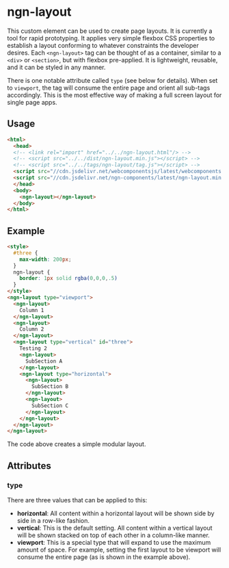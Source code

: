 # ngn-layout

This custom element can be used to create page layouts. It is currently a tool
for rapid prototyping. It applies very simple flexbox CSS properties to establish
a layout conforming to whatever constraints the developer desires. Each
`<ngn-layout>` tag can be thought of as a container, similar to a `<div>` or
`<section>`, but with flexbox pre-applied. It is lightweight, reusable, and
it can be styled in any manner.

There is one notable attribute called `type` (see below for details). When set
to `viewport`, the tag will consume the entire page and orient all sub-tags
accordingly. This is the most effective way of making a full screen layout
for single page apps.

## Usage

```html
<html>
  <head>
  <!-- <link rel="import" href="../../ngn-layout.html"/> -->
  <!-- <script src="../../dist/ngn-layout.min.js"></script> -->
  <!-- <script src="../../tags/ngn-layout/tag.js"></script> -->
  <script src="//cdn.jsdelivr.net/webcomponentsjs/latest/webcomponents.min.js"></script>
  <script src="//cdn.jsdelivr.net/ngn-components/latest/ngn-layout.min.js"></script>
  </head>
  <body>
    <ngn-layout></ngn-layout>
  </body>
</html>
```

## Example

```html
<style>
  #three {
    max-width: 200px;
  }
  ngn-layout {
    border: 1px solid rgba(0,0,0,.5)
  }
</style>
<ngn-layout type="viewport">
  <ngn-layout>
    Column 1
  </ngn-layout>
  <ngn-layout>
    Column 2
  </ngn-layout>
  <ngn-layout type="vertical" id="three">
    Testing 2
    <ngn-layout>
      SubSection A
    </ngn-layout>
    <ngn-layout type="horizontal">
      <ngn-layout>
        SubSection B
      </ngn-layout>
      <ngn-layout>
        SubSection C
      </ngn-layout>
    </ngn-layout>
  </ngn-layout>
</ngn-layout>
```

The code above creates a simple modular layout.

## Attributes

### type

There are three values that can be applied to this:

- **horizontal**: All content within a horizontal
  layout will be shown side by side in a row-like fashion.  
- **vertical**: This is the default setting. All content within a vertical
  layout will be shown stacked on top of each other in a column-like manner.
- **viewport**: This is a special type that will expand to use the maximum
  amount of space. For example, setting the first layout to be viewport will
  consume the entire page (as is shown in the example above).

